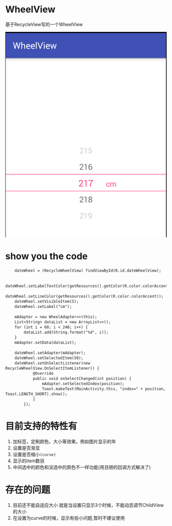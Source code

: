 # WheelView
基于RecycleView写的一个WheelView

![](art/demo.png)


# show you the code 

        dateWheel = (RecycleWheelView) findViewById(R.id.dateWheelView);
         
        dateWheel.setLabelTextColor(getResources().getColor(R.color.colorAccent));
        dateWheel.setLineColor(getResources().getColor(R.color.colorAccent));
        dateWheel.setVisibleItem(5);
        dateWheel.setLabel("cm");
        
        mAdapter = new WheelAdapter<>(this);
        List<String> dataList = new ArrayList<>();
        for (int i = 60; i < 240; i++) {
            dataList.add(String.format("%d", i));
        }
        mAdapter.setData(dataList);
        
        dateWheel.setAdapter(mAdapter);
        dateWheel.setSelectedItem(50);
        dateWheel.setOnSelectListener(new RecycleWheelView.OnSelectItemListener() {
                @Override
                public void onSelectChanged(int position) {
                    mAdapter.setSelectedIndex(position);
                    Toast.makeText(MainActivity.this, "index=" + position, Toast.LENGTH_SHORT).show();
                }
            });

            
 
# 目前支持的特性有

1. 加标签，定制颜色，大小等效果。例如图片显示的年
2. 设置是否渐显
3. 设置是否缩小`(curve)`
4. 显示的item数目
5. 中间选中的颜色和没选中的原色不一样功能(用丑陋的回调方式解决了)

# 存在的问题
1. 目前还不能自适应大小
   就是当设置只显示3个时候，不能动态调节ChildView的大小
2. 在设置为curve的时候，显示有些小问题,暂时不建议使用  
 
